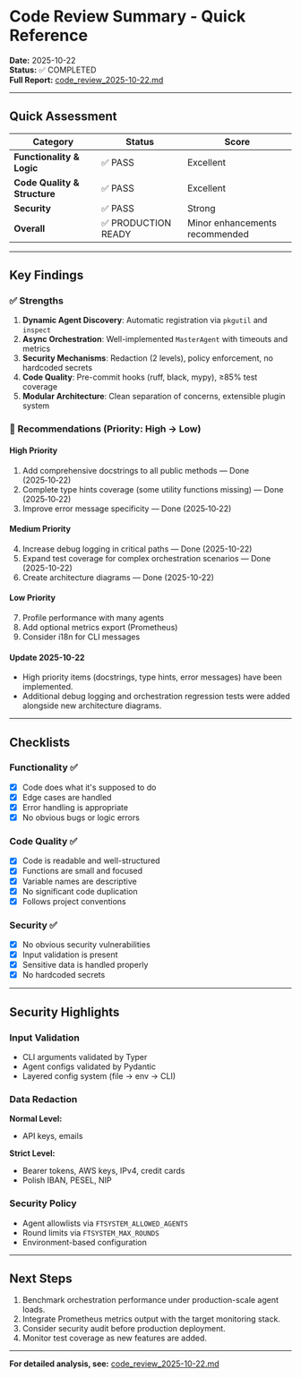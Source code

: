 # Code Review Summary - Quick Reference

**Date:** 2025-10-22  
**Status:** ✅ COMPLETED  
**Full Report:** [code_review_2025-10-22.md](./code_review_2025-10-22.md)

---

## Quick Assessment

| Category | Status | Score |
|----------|--------|-------|
| **Functionality & Logic** | ✅ PASS | Excellent |
| **Code Quality & Structure** | ✅ PASS | Excellent |
| **Security** | ✅ PASS | Strong |
| **Overall** | ✅ PRODUCTION READY | Minor enhancements recommended |

---

## Key Findings

### ✅ Strengths

1. **Dynamic Agent Discovery**: Automatic registration via `pkgutil` and `inspect`
2. **Async Orchestration**: Well-implemented `MasterAgent` with timeouts and metrics
3. **Security Mechanisms**: Redaction (2 levels), policy enforcement, no hardcoded secrets
4. **Code Quality**: Pre-commit hooks (ruff, black, mypy), ≥85% test coverage
5. **Modular Architecture**: Clean separation of concerns, extensible plugin system

### 🔧 Recommendations (Priority: High → Low)

#### High Priority

1. Add comprehensive docstrings to all public methods — Done (2025‑10‑22)
2. Complete type hints coverage (some utility functions missing) — Done (2025‑10‑22)
3. Improve error message specificity — Done (2025‑10‑22)

#### Medium Priority

4. Increase debug logging in critical paths — Done (2025-10-22)
5. Expand test coverage for complex orchestration scenarios — Done (2025-10-22)
6. Create architecture diagrams — Done (2025-10-22)

#### Low Priority

7. Profile performance with many agents
8. Add optional metrics export (Prometheus)
9. Consider i18n for CLI messages

#### Update 2025-10-22

- High priority items (docstrings, type hints, error messages) have been implemented.
- Additional debug logging and orchestration regression tests were added alongside new architecture diagrams.

---

## Checklists

### Functionality ✅

- [x] Code does what it's supposed to do
- [x] Edge cases are handled
- [x] Error handling is appropriate
- [x] No obvious bugs or logic errors

### Code Quality ✅

- [x] Code is readable and well-structured
- [x] Functions are small and focused
- [x] Variable names are descriptive
- [x] No significant code duplication
- [x] Follows project conventions

### Security ✅

- [x] No obvious security vulnerabilities
- [x] Input validation is present
- [x] Sensitive data is handled properly
- [x] No hardcoded secrets

---

## Security Highlights

### Input Validation

- CLI arguments validated by Typer
- Agent configs validated by Pydantic
- Layered config system (file → env → CLI)

### Data Redaction

**Normal Level:**

- API keys, emails

**Strict Level:**

- Bearer tokens, AWS keys, IPv4, credit cards
- Polish IBAN, PESEL, NIP

### Security Policy

- Agent allowlists via `FTSYSTEM_ALLOWED_AGENTS`
- Round limits via `FTSYSTEM_MAX_ROUNDS`
- Environment-based configuration

---

## Next Steps

1. Benchmark orchestration performance under production-scale agent loads.
2. Integrate Prometheus metrics output with the target monitoring stack.
3. Consider security audit before production deployment.
4. Monitor test coverage as new features are added.

---

**For detailed analysis, see:** [code_review_2025-10-22.md](./code_review_2025-10-22.md)
